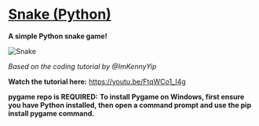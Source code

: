 # [Snake (Python)](https://youtu.be/FtqWCo1_I4g)

**A simple Python snake game!**

![Snake](https://github.com/user-attachments/assets/d9b25c14-3790-40e0-aa24-4add077475f4)

_Based on the coding tutorial by @ImKennyYip_

**Watch the tutorial here:** https://youtu.be/FtqWCo1_I4g

**pygame repo is REQUIRED:**
**To install Pygame on Windows, first ensure you have Python installed, then open a command prompt and use the pip install pygame command.**
